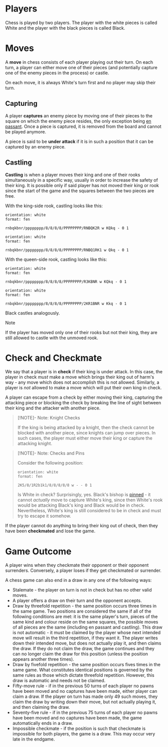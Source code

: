 # Players

Chess is played by two players. The player with the white pieces is called White and the player with the black pieces is called Black.

# Moves

A **move** in chess consists of each player playing out their turn. On each turn, a player can either move one of their pieces (and potentially capture one of the enemy pieces in the process) or castle. 

On each move, it is always White's turn first and no player may skip their turn.

## Capturing

A player **captures** an enemy piece by moving one of their pieces to the square on which the enemy piece resides, the only exception being [en passant](Pieces.md#en%20passant). Once a piece is captured, it is removed from the board and cannot be played anymore.

A piece is said to be **under attack** if it is in such a position that it can be captured by an enemy piece.

## Castling

**Castling** is when a player moves their king and one of their rooks simultaneously in a specific way, usually in order to increase the safety of their king. It is possible only if said player has not moved their king or rook since the start of the game and the squares between the two pieces are free.

With the king-side rook, castling looks like this:

```shaahmaat
orientation: white
format: fen

rnbqkbnr/pppppppp/8/8/8/8/PPPPPPPP/RNBQK2R w KQkq - 0 1
```

```shaahmaat
orientation: white
format: fen

rnbqkbnr/pppppppp/8/8/8/8/PPPPPPPP/RNBQ1RK1 w Qkq - 0 1
```

With the queen-side rook, castling looks like this:

```shaahmaat
orientation: white
format: fen

rnbqkbnr/pppppppp/8/8/8/8/PPPPPPPP/R3KBNR w KQkq - 0 1
```

```shaahmaat
orientation: white
format: fen

rnbqkbnr/pppppppp/8/8/8/8/PPPPPPPP/2KR1BNR w Kkq - 0 1
```

Black castles analogously.

>[!NOTE]
>
>If the player has moved only one of their rooks but not their king, they are still allowed to castle with the unmoved rook.
>

# Check and Checkmate

We say that a player is in **check** if their king is under attack. In this case, the player in check *must* make a move which brings their king out of harm's way - any move which does not accomplish this is not allowed. Similarly, a player is *not* allowed to make a move which will put their own king in check. 

A player can escape from a check by either moving their king, capturing the attacking piece or blocking the check by breaking the line of sight between their king and the attacker with another piece.

>[!NOTE]- Note: Knight Checks
>
>If the king is being attacked by a knight, then the check cannot be blocked with another piece, since knights can jump over pieces. In such cases, the player must either move their king or capture the attacking knight.
>

>[!NOTE]- Note: Checks and Pins
>
>Consider the following position:
>
>```shaahmaat
>orientation: white
>format: fen
>
>2K5/8/1R2b1k1/8/8/8/8/8 w - - 0 1
>```
>
>Is White in check? Surprisingly, yes. Black's bishop is [pinned](Chess%20Theory/Tactics/Pin.md) - it cannot *actually* move to capture White's king, since then White's rook would be attacking Black's king and Black would be in check. Nevertheless, White's king is still considered to be in check and must try to escape it somehow.
>

If the player cannot do anything to bring their king out of check, then they have been **checkmated** and lose the game.

# Game Outcome

A player wins when they checkmate their opponent or their opponent surrenders. Conversely, a player loses if they get checkmated or surrender.

A chess game can also end in a draw in any one of the following ways:
- Stalemate - the player on turn is not in check but has no other valid moves.
- A player offers a draw on their turn and the opponent accepts.
- Draw by threefold repetition - the same position occurs three times in the same game. Two positions are considered the same if all of the following conditions are met: it is the same player's turn, pieces of the same kind and colour reside on the same squares, the possible moves of all pieces are the same (including en passant and castling). This draw is not automatic - it must be claimed by the player whose next intended move will result in the third repetition, if they want it. The player writes down their intended move, but does not actually play it, and then claims the draw. If they do not claim the draw, the game continues and they can no longer claim the draw for this position (unless the position appears another three times).
- Draw by fivefold repetition - the same position occurs fives times in the same game. What constitutes identical positions is governed by the same rules as those which dictate threefold repetition. However, this draw is automatic and needs not be claimed.
- Fifty-move rule - if in the previous 50 turns of each player no pawns have been moved and no captures have been made, either player can claim a draw. If the player on turn has made only 49 such moves, they claim the draw by writing down their move, but not actually playing it, and then claiming the draw.
- Seventy-five rule - if in the previous 75 turns of each player no pawns have been moved and no captures have been made, the game automatically ends in a draw.
- Impossible checkmate - if the position is such that checkmate is impossible for both players, the game is a draw. This may occur very late in the endgame.


